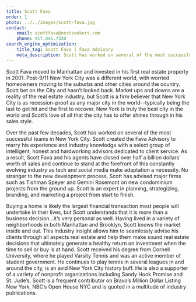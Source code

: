 ```yaml
---
title: Scott Fava
order: 1
photo: ../../images/scott-fava.jpg
contact:
    email: scottfava@nestseekers.com
    phone: 917.841.7330
search_engine_optimization:
    title_tag: Scott Fava | Fava Advisory
    meta_description: Scott has worked on several of the most successful teams in New York City. Scott created the Fava Advisory to marry his experience and industry knowledge intelligent, honest and hardworking advisors dedicated to client service.
---
```

Scott Fava moved to Manhattan and invested in his first real estate property in 2001. Post-9/11 New York City was a different world, with worried homeowners moving to the suburbs and other cities around the country. Scott bet on the City and hasn’t looked back. Market ups and downs are a reality of the real estate industry, but Scott is a firm believer that New York City is as recession-proof as any major city in the world--typically being the last to get hit and the first to recover. New York is truly the best city in the world and Scott’s love of all that the city has to offer shines through in his sales style.

Over the past few decades, Scott has worked on several of the most successful teams in New York City. Scott created the Fava Advisory to marry his experience and industry knowledge with a select group of intelligent, honest and hardworking advisors dedicated to client service. As a result, Scott Fava and his agents have closed over half a billion dollars’ worth of sales and continue to stand at the forefront of this constantly evolving industry as tech and social media make adaptation a necessity. No stranger to the new development process, Scott has advised major firms such as Tishman Speyer and Gemini Rosemont on new condominium projects from the ground up. Scott is an expert in planning, strategizing, branding, and marketing a project from start to finish.

Buying a home is likely the largest financial transaction most people will undertake in their lives, but Scott understands that it is more than a business decision...it’s very personal as well. Having lived in a variety of neighborhoods in both Manhattan and Brooklyn, Scott knows the market inside and out. This industry insight allows him to seamlessly advise his clients through all aspects real estate and help them make sound real estate decisions that ultimately generate a healthy return on investment when the time to sell or buy is at hand.
Scott received his degree from Cornell University, where he played Varsity Tennis and was an active member of student government. He continues to play tennis in several leagues in and around the city, is an avid New York City history buff. He is also a supporter of a variety of nonprofit organizations including Sandy Hook Promise and St. Jude’s. Scott is a frequent contributor on Bravo’s Million Dollar Listing New York, NBC’s Open House NYC and is quoted in a multitude of industry publications.
